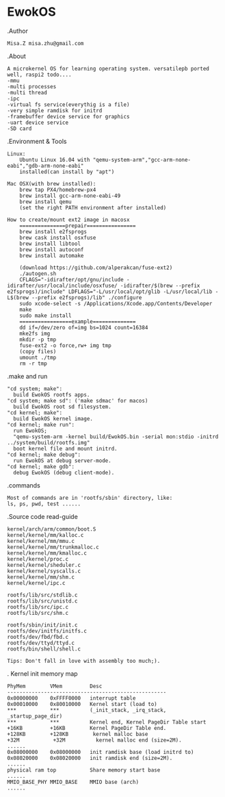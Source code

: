 # EwokOS
.Author

	Misa.Z misa.zhu@gmail.com

.About

	A microkernel OS for learning operating system. versatilepb ported well, raspi2 todo....
	-mmu
	-multi processes
	-multi thread
	-ipc
	-virtual fs service(everythig is a file)
	-very simple ramdisk for initrd
	-framebuffer device service for graphics
	-uart device service
	-SD card

.Environment & Tools

	Linux:	
		Ubuntu Linux 16.04 with "qemu-system-arm","gcc-arm-none-eabi","gdb-arm-none-eabi"
		installed(can install by "apt")

	Mac OSX(with brew installed):	
		brew tap PX4/homebrew-px4
		brew install gcc-arm-none-eabi-49
		brew install qemu
		(set the right PATH environment after installed)
		
	How to create/mount ext2 image in macosx
		===============prepair================
		brew install e2fsprogs
		brew cask install osxfuse
		brew install libtool 
		brew install autoconf
		brew install automake

		(download https://github.com/alperakcan/fuse-ext2)
		./autogen.sh
		CFLAGS="-idirafter/opt/gnu/include -idirafter/usr/local/include/osxfuse/ -idirafter/$(brew --prefix e2fsprogs)/include" LDFLAGS="-L/usr/local/opt/glib -L/usr/local/lib -L$(brew --prefix e2fsprogs)/lib" ./configure
		sudo xcode-select -s /Applications/Xcode.app/Contents/Developer
		make
		sudo make install
		=================example==============
		dd if=/dev/zero of=img bs=1024 count=16384
  		mke2fs img
 		mkdir -p tmp
  		fuse-ext2 -o force,rw+ img tmp
  		(copy files)
  		umount ./tmp
  		rm -r tmp
	
.make and run
	
	"cd system; make":
	  build EwokOS rootfs apps.
	"cd system; make sd": ('make sdmac' for macos)
	  build EwokOS root sd filesystem.
	"cd kernel; make":
	  build EwokOS kernel image.
	"cd kernel; make run":
	  run EwokOS;
	  "qemu-system-arm -kernel build/EwokOS.bin -serial mon:stdio -initrd ../system/build/rootfs.img"
	  boot kernel file and mount initrd.
	"cd kernel; make debug":
	  run EwokOS at debug server-mode.
	"cd kernel; make gdb":
	  debug EwokOS (debug client-mode).

.commands 
	
	Most of commands are in 'rootfs/sbin' directory, like:
	ls, ps, pwd, test ......

.Source code read-guide

	kernel/arch/arm/common/boot.S
	kernel/kernel/mm/kalloc.c
	kernel/kernel/mm/mmu.c
	kernel/kernel/mm/trunkmalloc.c
	kernel/kernel/mm/kmalloc.c
	kernel/kernel/proc.c 
	kernel/kernel/sheduler.c
	kernel/kernel/syscalls.c
	kernel/kernel/mm/shm.c
	kernel/kernel/ipc.c

	rootfs/lib/src/stdlib.c
	rootfs/lib/src/unistd.c
	rootfs/lib/src/ipc.c
	rootfs/lib/src/shm.c

	rootfs/sbin/init/init.c
	rootfs/dev/initfs/initfs.c
	rootfs/dev/fbd/fbd.c
	rootfs/dev/ttyd/ttyd.c
	rootfs/bin/shell/shell.c

	Tips: Don't fall in love with assembly too much;).

. Kernel init memory map

	PhyMem        VMem         Desc
	----------------------------------------------------
	0x00000000    0xFFFF0000   interrupt table
	0x00010000    0x80010000   Kernel start (load to)
	***           ***          (_init_stack, _irq_stack, _startup_page_dir)
	***           ***          Kernel end, Kernel PageDir Table start
	+16KB         +16KB        Kernel PageDir Table end.
	+128KB        +128KB        kernel malloc base
	+32M           +32M          kernel malloc end (size=2M).
	......
	0x08000000    0x08000000   init ramdisk base (load initrd to)
	0x08020000    0x08020000   init ramdisk end (size=2M).
	......
	physical ram top           Share memory start base               
	......
	MMIO_BASE_PHY MMIO_BASE    MMIO base (arch)
	......



